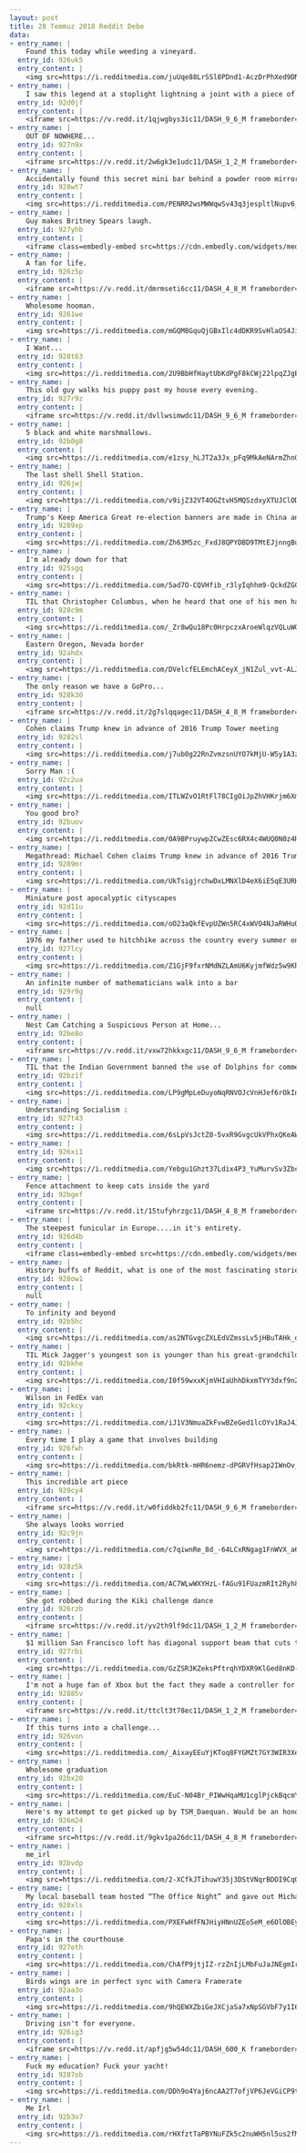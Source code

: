 ```yaml
---
layout: post
title: 28 Temmuz 2018 Reddit Debe
data:
- entry_name: |
    Found this today while weeding a vineyard.
  entry_id: 926uk5
  entry_content: |
    <img src=https://i.redditmedia.com/juUqe88LrSSl8PDnd1-AczDrPhXed9DNjgQ51AKD40Y.jpg?s=8c3c8e1e877a83db39797914e86b35b8 frameborder=0>
- entry_name: |
    I saw this legend at a stoplight lightning a joint with a piece of glass. I will never be as rad as this guy.
  entry_id: 92d0jf
  entry_content: |
    <iframe src=https://v.redd.it/1qjwgbys3ic11/DASH_9_6_M frameborder=0></iframe>
- entry_name: |
    OUT OF NOWHERE...
  entry_id: 927n9x
  entry_content: |
    <iframe src=https://v.redd.it/2w6gk3e1udc11/DASH_1_2_M frameborder=0></iframe>
- entry_name: |
    Accidentally found this secret mini bar behind a powder room mirror at a friend’s house
  entry_id: 928wt7
  entry_content: |
    <img src=https://i.redditmedia.com/PENRR2wsMWWqwSv43q3jespltlNupv6_Nb_MpTU_rlQ.jpg?s=138985af97a45fa39fbc962873a16ca8 frameborder=0>
- entry_name: |
    Guy makes Britney Spears laugh.
  entry_id: 927yhb
  entry_content: |
    <iframe class=embedly-embed src=https://cdn.embedly.com/widgets/media.html?src=https%3A%2F%2Fwww.youtube.com%2Fembed%2Fc_sXhn8Omn8%3Ffeature%3Doembed&url=http%3A%2F%2Fwww.youtube.com%2Fwatch%3Fv%3Dc_sXhn8Omn8&image=https%3A%2F%2Fi.ytimg.com%2Fvi%2Fc_sXhn8Omn8%2Fhqdefault.jpg&key=522baf40bd3911e08d854040d3dc5c07&type=text%2Fhtml&schema=youtube width=600 height=338 scrolling=no frameborder=0 allow=autoplay; fullscreen allowfullscreen=true></iframe>
- entry_name: |
    A fan for life.
  entry_id: 926z5p
  entry_content: |
    <iframe src=https://v.redd.it/dmrmseti6cc11/DASH_4_8_M frameborder=0></iframe>
- entry_name: |
    Wholesome hooman.
  entry_id: 9261we
  entry_content: |
    <img src=https://i.redditmedia.com/mGQM8GquQjGBxIlc4dDKR9SvHlaOS4JidD3N3M9sFWw.jpg?s=3b174fedeb55b8fd99e7478d0da6cbb9 frameborder=0>
- entry_name: |
    I Want...
  entry_id: 928t63
  entry_content: |
    <img src=https://i.redditmedia.com/2U9BbHfHaytUbKdPgF8kCWj22lpqZJgE9GYGj55lMPw.jpg?s=becbe32922282169c58b139ffd4cebf7 frameborder=0>
- entry_name: |
    This old guy walks his puppy past my house every evening.
  entry_id: 927r9z
  entry_content: |
    <iframe src=https://v.redd.it/dvllwsimwdc11/DASH_9_6_M frameborder=0></iframe>
- entry_name: |
    5 black and white marshmallows.
  entry_id: 92b0g8
  entry_content: |
    <img src=https://i.redditmedia.com/e1zsy_hLJT2a3Jx_pFq9MkAeNArmZhnGbLzwnLUNUNo.jpg?s=8305529d0a4f9606fa62e6bfea04dfa3 frameborder=0>
- entry_name: |
    The last shell Shell Station.
  entry_id: 926jwj
  entry_content: |
    <img src=https://i.redditmedia.com/v9ijZ32VT4OGZtvH5MQSzdxyXTUJClODZfbusaKKIU0.jpg?s=6807e0bbdc3adb3f79718c581187b003 frameborder=0>
- entry_name: |
    Trump's Keep America Great re-election banners are made in China and were mass produced to avoid trade war tariffs
  entry_id: 9289xp
  entry_content: |
    <img src=https://i.redditmedia.com/Zh63M5zc_FxdJ8QPYDBD9TMtEJjnngBuG1J3mMTT1HA.jpg?s=dba188bbf18c5a349d5b10b849ebe5a4 frameborder=0>
- entry_name: |
    I'm already down for that
  entry_id: 925sgq
  entry_content: |
    <img src=https://i.redditmedia.com/5ad7O-CQVHfib_r3lyIqhhm9-QckdZGCmKyoy6lIlFw.png?s=28b4fbc28373429f8f9cb8aeee8bd3ea frameborder=0>
- entry_name: |
    TIL that Christopher Columbus, when he heard that one of his men had sighted land in the Americas (earning a lifetime pension for it), claimed that he had seen it the day before but simply not bothered to mention it, and was given the pension instead.
  entry_id: 928c9m
  entry_content: |
    <img src=https://i.redditmedia.com/_Zr8wQu18Pc0HrpczxAroeWlqzVQLuWGzFiP_IsygF4.jpg?s=02656c99171b3693aa3eb0cc69697671 frameborder=0>
- entry_name: |
    Eastern Oregon, Nevada border
  entry_id: 92ahdx
  entry_content: |
    <img src=https://i.redditmedia.com/DVelcfELEmchACeyX_jN1Zul_vvt-ALJ8yshhwLiGWs.jpg?s=9183088f60f5d0cc9d6651b990753e3f frameborder=0>
- entry_name: |
    The only reason we have a GoPro...
  entry_id: 928k30
  entry_content: |
    <iframe src=https://v.redd.it/2g7slqqagec11/DASH_4_8_M frameborder=0></iframe>
- entry_name: |
    Cohen claims Trump knew in advance of 2016 Trump Tower meeting
  entry_id: 9282sl
  entry_content: |
    <img src=https://i.redditmedia.com/j7ub0g22RnZvmzsnUYO7kMjU-W5y1A3z99N3eHiS93s.jpg?s=4f6d2abedca5a5e6146d5d757089f12c frameborder=0>
- entry_name: |
    Sorry Man :(
  entry_id: 92c2ua
  entry_content: |
    <img src=https://i.redditmedia.com/ITLWZvO1RtFl78CIgOiJpZhVHKrjm6XmujyWZ4MkZOM.jpg?s=d736fffe1bae6eab59f681d468817819 frameborder=0>
- entry_name: |
    You good bro?
  entry_id: 92buov
  entry_content: |
    <img src=https://i.redditmedia.com/0A9BPruywpZCwZEsc6RX4c4WUQ0N0z4RyPRC3HOXQR4.jpg?s=4aa8107035d27e3ed2fb158b32f3010c frameborder=0>
- entry_name: |
    Megathread: Michael Cohen claims Trump knew in advance of 2016 Trump Tower meeting
  entry_id: 9289mr
  entry_content: |
    <img src=https://i.redditmedia.com/UkTsigjrchwDxLMNXlD4eX6iE5qE3URHFRwn5WgMygc.jpg?s=0e27a3002dc2b2e7d8a8f3d415853406 frameborder=0>
- entry_name: |
    Miniature post apocalyptic cityscapes
  entry_id: 92d11u
  entry_content: |
    <img src=https://i.redditmedia.com/oO23aQkfEvpUZWn5RC4xWVO4NJaRWHuOZDZOgkPXK_A.jpg?s=2d133855a5c2436ffba676ddebce707a frameborder=0>
- entry_name: |
    1976 my father used to hitchhike across the country every summer once school let out and would return before school started the following year. I believe he did this for about 3-4 years after high school as well
  entry_id: 927lcy
  entry_content: |
    <img src=https://i.redditmedia.com/Z1GjF9fxrNMdNZLAmU6KyjmfWdz5w9KhWKD5xpqJg8Q.jpg?s=05294b3b91c47b92707a0bad443cffd8 frameborder=0>
- entry_name: |
    An infinite number of mathematicians walk into a bar
  entry_id: 929r9g
  entry_content: |
    null
- entry_name: |
    Nest Cam Catching a Suspicious Person at Home...
  entry_id: 92be8o
  entry_content: |
    <iframe src=https://v.redd.it/vxw72hkkxgc11/DASH_9_6_M frameborder=0></iframe>
- entry_name: |
    TIL that the Indian Government banned the use of Dolphins for commercial entertainment, calling them ‘non-human persons’, and declaring that it would be morally unacceptable to capture them for entertainment.
  entry_id: 92bz1f
  entry_content: |
    <img src=https://i.redditmedia.com/LP9gMpLeDuyoNqRNVOJcVnHJef6rOkInRiTL08g_SZY.jpg?s=5e7d81ef28bbcbf8a89a36507a63fb8f frameborder=0>
- entry_name: |
    Understanding Socialism :
  entry_id: 927t43
  entry_content: |
    <img src=https://i.redditmedia.com/6sLpVsJctZ0-5vxR9GvgcUkVPhxQKeAWbWVQ5ItdVKg.jpg?s=b420355428ae107e35d529db068094d5 frameborder=0>
- entry_name: |
  entry_id: 926xi1
  entry_content: |
    <img src=https://i.redditmedia.com/Yebgu1Ghzt37Ldix4P3_YuMurvSv3ZbcT8ilejcSG5U.jpg?s=8883003fe56d2bbcfc97030ceddcaadb frameborder=0>
- entry_name: |
    Fence attachment to keep cats inside the yard
  entry_id: 92bgef
  entry_content: |
    <iframe src=https://v.redd.it/15tufyhrzgc11/DASH_4_8_M frameborder=0></iframe>
- entry_name: |
    The steepest funicular in Europe....in it's entirety.
  entry_id: 926d4b
  entry_content: |
    <iframe class=embedly-embed src=https://cdn.embedly.com/widgets/media.html?src=https%3A%2F%2Fgfycat.com%2Fifr%2FGenerousVictoriousHatchetfish&url=https%3A%2F%2Fgfycat.com%2FGenerousVictoriousHatchetfish&image=https%3A%2F%2Fthumbs.gfycat.com%2FGenerousVictoriousHatchetfish-size_restricted.gif&key=522baf40bd3911e08d854040d3dc5c07&type=text%2Fhtml&schema=gfycat width=600 height=750 scrolling=no frameborder=0 allow=autoplay; fullscreen allowfullscreen=true></iframe>
- entry_name: |
    History buffs of Reddit, what is one of the most fascinating stories you've learned that no one seems to talk about and can't be found in textbooks?
  entry_id: 928ow1
  entry_content: |
    null
- entry_name: |
    To infinity and beyond
  entry_id: 92b5hc
  entry_content: |
    <img src=https://i.redditmedia.com/as2NTGvgcZXLEdVZmssLv5jHBuTAHk_o_sf9Eqr4z0w.jpg?s=1490227b82e37b043ddfe5dfe7c1f8aa frameborder=0>
- entry_name: |
    TIL Mick Jagger's youngest son is younger than his great-grandchild
  entry_id: 92bkhe
  entry_content: |
    <img src=https://i.redditmedia.com/I0f59wxxKjmVHIaUhhDkxmTYY3dxf9n2fwhn7Pu3oss.jpg?s=2e275183ad0ff7f141669ca0c55e9764 frameborder=0>
- entry_name: |
    Wilson in FedEx van
  entry_id: 92ckcy
  entry_content: |
    <img src=https://i.redditmedia.com/iJ1V3NmuaZkFvwBZeGed1lcOYv1RaJ4JUbprAKgIrGo.jpg?s=1a2338ca5741f83b78ef26da2b638e19 frameborder=0>
- entry_name: |
    Every time I play a game that involves building
  entry_id: 926fwh
  entry_content: |
    <img src=https://i.redditmedia.com/bkRtk-mHR6nemz-dPGRVfHsap2IWnOv_q1wZl-ldzXU.png?s=e324d40c83f0113332b0b12f9d59060a frameborder=0>
- entry_name: |
    This incredible art piece
  entry_id: 929cy4
  entry_content: |
    <iframe src=https://v.redd.it/w0fiddkb2fc11/DASH_9_6_M frameborder=0></iframe>
- entry_name: |
    She always looks worried
  entry_id: 92c9jn
  entry_content: |
    <img src=https://i.redditmedia.com/c7qiwnRe_8d_-64LCxRNgag1FnWVX_a6v4V8XgZ1_BE.jpg?s=e7f355c1fabade7c80b8b1b58a23bb43 frameborder=0>
- entry_name: |
  entry_id: 928z5k
  entry_content: |
    <img src=https://i.redditmedia.com/AC7WLwWXYHzL-fAGu91FUazmRIt2Ryh8dW2IMuL7ugE.jpg?s=c1e76563a99a7f5e893da1721ac67cb9 frameborder=0>
- entry_name: |
    She got robbed during the Kiki challenge dance
  entry_id: 926rzb
  entry_content: |
    <iframe src=https://v.redd.it/yv2th9lf9dc11/DASH_1_2_M frameborder=0></iframe>
- entry_name: |
    $1 million San Francisco loft has diagonal support beam that cuts through the middle of the kitchen
  entry_id: 927rbi
  entry_content: |
    <img src=https://i.redditmedia.com/GzZSR3KZeksPftrqhYDXR9KlGed8nKD-PYeCkVzZRDs.jpg?s=053ed2a16d5358ec9393549f20d0e13e frameborder=0>
- entry_name: |
    I'm not a huge fan of Xbox but the fact they made a controller for the differently abled that they can actually open is pretty cool.
  entry_id: 92885v
  entry_content: |
    <iframe src=https://v.redd.it/ttclt3t78ec11/DASH_1_2_M frameborder=0></iframe>
- entry_name: |
    If this turns into a challenge...
  entry_id: 926von
  entry_content: |
    <img src=https://i.redditmedia.com/_AixayEEuYjKToq8FYGMZt7GY3WIR3XejgYbWTYVuOo.jpg?s=cacae9a526bf9cbb5e925ccaabdb7055 frameborder=0>
- entry_name: |
    Wholesome graduation
  entry_id: 92bx20
  entry_content: |
    <img src=https://i.redditmedia.com/EuC-N04Br_PIWwHqaMU1cglPjckBqcmY5aEIoMrHH8w.jpg?s=24b82cd00149b61e6728e30a2d871465 frameborder=0>
- entry_name: |
    Here's my attempt to get picked up by TSM_Daequan. Would be an honor to try out for TSM. Hope you all enjoy.
  entry_id: 926m24
  entry_content: |
    <iframe src=https://v.redd.it/9gkv1pa26dc11/DASH_4_8_M frameborder=0></iframe>
- entry_name: |
    me_irl
  entry_id: 92bvdp
  entry_content: |
    <img src=https://i.redditmedia.com/2-XCfkJTihuwY35j3DStVNqrBDOI9CqGprTSOqh8Nic.jpg?s=f09c800f7b9ca7bde9d9752bcc03ee08 frameborder=0>
- entry_name: |
    My local baseball team hosted “The Office Night” and gave out Michael Scott bobble heads. I dressed accordingly...
  entry_id: 928xls
  entry_content: |
    <img src=https://i.redditmedia.com/PXEFwHfFNJHiyHNnUZEo5eM_e6OlOBEyLsnka2qgk0E.jpg?s=7b76f3cf99c27ae3803a0f4abdc4aa03 frameborder=0>
- entry_name: |
    Papa's in the courthouse
  entry_id: 927eth
  entry_content: |
    <img src=https://i.redditmedia.com/ChAfP9jtjIZ-rzZnIjLMbFuJaJNEgmIrG8P7Epx_5Ak.jpg?s=9552499bdfef32da25f173f7db667b84 frameborder=0>
- entry_name: |
    Birds wings are in perfect sync with Camera Framerate
  entry_id: 92aa3o
  entry_content: |
    <img src=https://i.redditmedia.com/9hQEWXZbiGeJXCjaSa7xNpSGVbF7y1I6MQqBre2PSz4.gif?fm=jpg&s=ee308644d8b6d7a339b14d610f79405d frameborder=0>
- entry_name: |
    Driving isn't for everyone.
  entry_id: 926ig3
  entry_content: |
    <iframe src=https://v.redd.it/apfjg5w54dc11/DASH_600_K frameborder=0></iframe>
- entry_name: |
    Fuck my education? Fuck your yacht!
  entry_id: 9287ob
  entry_content: |
    <img src=https://i.redditmedia.com/DDh9o4Yaj6ncAA2T7ofjVP6JeVGiCP9thvYlQKH8zt4.jpg?s=42cad53f31a58d7249bf9b0a5763c002 frameborder=0>
- entry_name: |
    Me Irl
  entry_id: 92b3o7
  entry_content: |
    <img src=https://i.redditmedia.com/rHXfztTaPBYNuFZk5c2nuWH5nl5us2fMlQCh_yJE8TM.jpg?s=d4a7eadbb0e31c1d67ad2aac41eae9aa frameborder=0>
---
```

